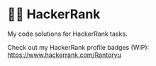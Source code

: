 # 👨‍💻 HackerRank
My code solutions for HackerRank tasks.

Check out my HackerRank profile badges (WIP):
https://www.hackerrank.com/Rantoryu